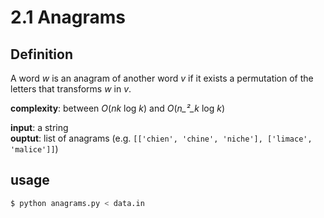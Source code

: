 # 2.1 Anagrams

## Definition

A word _w_ is an anagram of another word _v_ if it exists a permutation of the letters that transforms _w_ in _v_.

**complexity**: between _O_(_nk_ log _k_) and _O_(_n_²_k_ log _k_)

**input**: a string  
**ouptut**: list of anagrams (e.g. `[['chien', 'chine', 'niche'], ['limace', 'malice']]`)  

## usage

```sh
$ python anagrams.py < data.in
```

